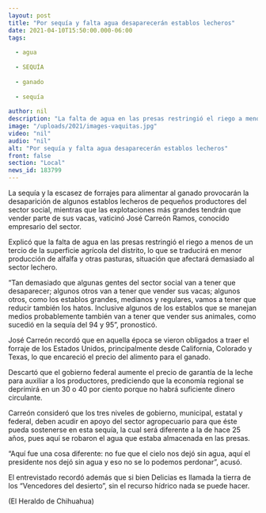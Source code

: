 ```yaml
---
layout: post
title: "Por sequía y falta agua desaparecerán establos lecheros"
date: 2021-04-10T15:50:00.000-06:00
tags:
  
  - agua
  
  - SEQUÍA
  
  - ganado
  
  - sequía
  
author: nil
description: "La falta de agua en las presas restringió el riego a menos de un tercio de la superficie agrícola del distrito, lo que se traducirá en menor producción de alfalfa y otras pasturas"
image: "/uploads/2021/images-vaquitas.jpg"
video: "nil"
audio: "nil"
alt: "Por sequía y falta agua desaparecerán establos lecheros"
front: false
section: "Local"
news_id: 183799
---
```


La sequía y la escasez de forrajes para alimentar al ganado provocarán la desaparición de algunos establos lecheros de pequeños productores del sector social, mientras que las explotaciones más grandes tendrán que vender parte de sus vacas, vaticinó José Carreón Ramos, conocido empresario del sector.

Explicó que la falta de agua en las presas restringió el riego a menos de un tercio de la superficie agrícola del distrito, lo que se traducirá en menor producción de alfalfa y otras pasturas, situación que afectará demasiado al sector lechero.

“Tan demasiado que algunas gentes del sector social van a tener que desaparecer; algunos otros van a tener que vender sus vacas; algunos otros, como los establos grandes, medianos y regulares, vamos a tener que reducir también los hatos. Inclusive algunos de los establos que se manejan medios probablemente también van a tener que vender sus animales, como sucedió en la sequía del 94 y 95”, pronosticó.

José Carreón recordó que en aquella época se vieron obligados a traer el forraje de los Estados Unidos, principalmente desde California, Colorado y Texas, lo que encareció el precio del alimento para el ganado.

Descartó que el gobierno federal aumente el precio de garantía de la leche para auxiliar a los productores, prediciendo que la economía regional se deprimirá en un 30 o 40 por ciento porque no habrá suficiente dinero circulante.

Carreón consideró que los tres niveles de gobierno, municipal, estatal y federal, deben acudir en apoyo del sector agropecuario para que éste pueda sostenerse en esta sequía, la cual será diferente a la de hace 25 años, pues aquí se robaron el agua que estaba almacenada en las presas.

“Aquí fue una cosa diferente: no fue que el cielo nos dejó sin agua, aquí el presidente nos dejó sin agua y eso no se lo podemos perdonar”, acusó.

El entrevistado recordó además que si bien Delicias es llamada la tierra de los “Vencedores del desierto”, sin el recurso hídrico nada se puede hacer.

(El Heraldo de Chihuahua)